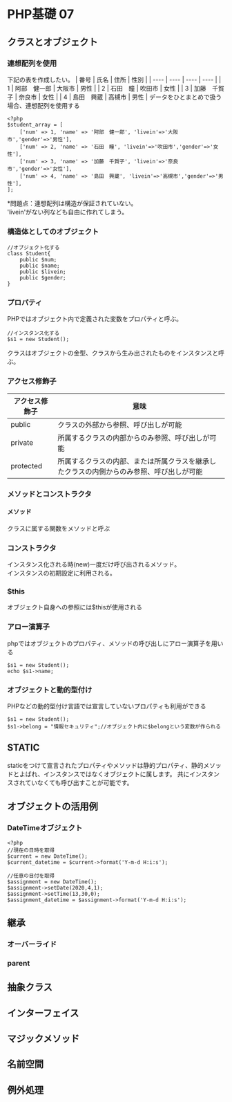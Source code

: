 # PHP基礎 07
## クラスとオブジェクト
### 連想配列を使用
下記の表を作成したい。
|  番号  |  氏名  |  住所  |  性別  |
| ---- | ---- | ---- | ---- |
|   1  |  阿部　健一郎  |  大阪市  |  男性  |
|   2  |  石田　瞳  |  吹田市  |  女性  |
|   3  |  加藤　千賀子  |  奈良市  |  女性  |
|   4  |  島田　興蔵  |  高槻市  |  男性  |
データをひとまとめで扱う場合、連想配列を使用する
```
<?php
$student_array = [
    ['num' => 1, 'name' => '阿部　健一郎', 'livein'=>'大阪市','gender'=>'男性'],
    ['num' => 2, 'name' => '石田　瞳', 'livein'=>'吹田市','gender'=>'女性'],
    ['num' => 3, 'name' => '加藤　千賀子', 'livein'=>'奈良市','gender'=>'女性'],
    ['num' => 4, 'name' => '島田　興蔵', 'livein'=>'高槻市','gender'=>'男性'],
];
```
*問題点：連想配列は構造が保証されていない。  
'livein'がない列なども自由に作れてしまう。
### 構造体としてのオブジェクト
```
//オブジェクト化する
class Student{
    public $num;
    public $name;
    public $livein;
    public $gender;
}
```
### プロパティ
PHPではオブジェクト内で定義された変数をプロパティと呼ぶ。
```
//インスタンス化する
$s1 = new Student();
```
クラスはオブジェクトの金型、クラスから生み出されたものをインスタンスと呼ぶ。  
### アクセス修飾子
|  アクセス修飾子  |  意味  |
| ---- | ---- |
|  public  |  クラスの外部から参照、呼び出しが可能  |
|  private  |  所属するクラスの内部からのみ参照、呼び出しが可能  |
|  protected  |  所属するクラスの内部、または所属クラスを継承したクラスの内側からのみ参照、呼び出しが可能  |

### メソッドとコンストラクタ
#### メソッド
クラスに属する関数をメソッドと呼ぶ

### コンストラクタ
インスタンス化される時(new)一度だけ呼び出されるメソッド。  
インスタンスの初期設定に利用される。

### $this
オブジェクト自身への参照には$thisが使用される

### アロー演算子
phpではオブジェクトのプロパティ、メソッドの呼び出しにアロー演算子を用いる
```
$s1 = new Student();
echo $s1->name;
```

### オブジェクトと動的型付け
PHPなどの動的型付け言語では宣言していないプロパティも利用ができる
```
$s1 = new Student();
$s1->belong = "情報セキュリティ";//オブジェクト内に$belongという変数が作られる
```

## STATIC
staticをつけて宣言されたプロパティやメソッドは静的プロパティ、静的メソッドとよばれ、インスタンスではなくオブジェクトに属します。
共にインスタンスされていなくても呼び出すことが可能です。


## オブジェクトの活用例
### DateTimeオブジェクト
```
<?php
//現在の日時を取得
$current = new DateTime();
$current_datetime = $current->format('Y-m-d H:i:s');

//任意の日付を取得
$assignment = new DateTime();
$assignment->setDate(2020,4,1);
$assignment->setTime(13,30,0);
$assignment_datetime = $assignment->format('Y-m-d H:i:s');
```

## 継承
### オーバーライド
### parent

## 抽象クラス
## インターフェイス
## マジックメソッド
## 名前空間
## 例外処理